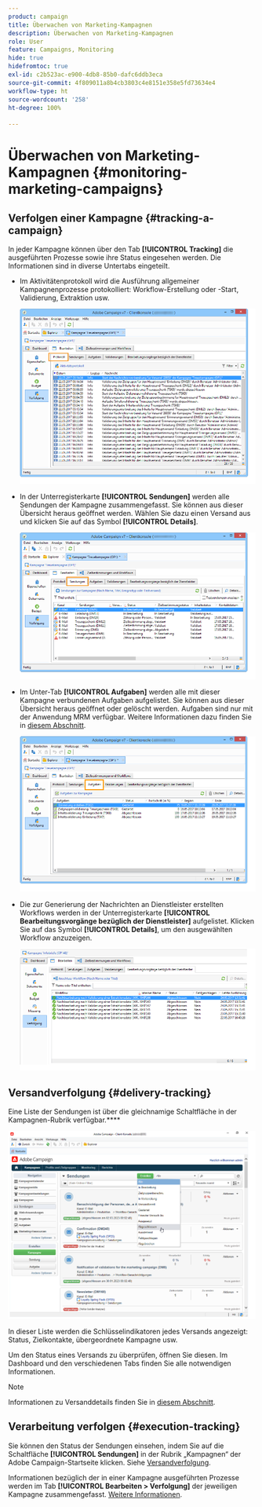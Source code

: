 ```yaml
---
product: campaign
title: Überwachen von Marketing-Kampagnen
description: Überwachen von Marketing-Kampagnen
role: User
feature: Campaigns, Monitoring
hide: true
hidefromtoc: true
exl-id: c2b523ac-e900-4db8-85b0-dafc6ddb3eca
source-git-commit: 4f809011a8b4cb3803c4e8151e358e5fd73634e4
workflow-type: ht
source-wordcount: '258'
ht-degree: 100%

---
```


# Überwachen von Marketing-Kampagnen {#monitoring-marketing-campaigns}

## Verfolgen einer Kampagne {#tracking-a-campaign}

In jeder Kampagne können über den Tab **[!UICONTROL Tracking]** die ausgeführten Prozesse sowie ihre Status eingesehen werden. Die Informationen sind in diverse Untertabs eingeteilt.

* Im Aktivitätenprotokoll wird die Ausführung allgemeiner Kampagnenprozesse protokolliert: Workflow-Erstellung oder -Start, Validierung, Extraktion usw.

  ![](assets/s_ncs_user_op_edit_exe_tab_a.png)

* In der Unterregisterkarte **[!UICONTROL Sendungen]** werden alle Sendungen der Kampagne zusammengefasst. Sie können aus dieser Übersicht heraus geöffnet werden. Wählen Sie dazu einen Versand aus und klicken Sie auf das Symbol **[!UICONTROL Details]**.

  ![](assets/s_ncs_user_op_edit_exe_tab_b.png)

* Im Unter-Tab **[!UICONTROL Aufgaben]** werden alle mit dieser Kampagne verbundenen Aufgaben aufgelistet. Sie können aus dieser Übersicht heraus geöffnet oder gelöscht werden. Aufgaben sind nur mit der Anwendung MRM verfügbar. Weitere Informationen dazu finden Sie in [diesem Abschnitt](../../mrm/using/creating-and-managing-tasks.md).

  ![](assets/s_ncs_user_op_edit_exe_tab_e.png)

* Die zur Generierung der Nachrichten an Dienstleister erstellten Workflows werden in der Unterregisterkarte **[!UICONTROL Bearbeitungsvorgänge bezüglich der Dienstleister]** aufgelistet. Klicken Sie auf das Symbol **[!UICONTROL Details]**, um den ausgewählten Workflow anzuzeigen.

  ![](assets/s_ncs_user_op_edit_exe_tab_d.png)

## Versandverfolgung {#delivery-tracking}

Eine Liste der Sendungen ist über die gleichnamige Schaltfläche in der Kampagnen-Rubrik verfügbar.****

![](assets/s_ncs_user_op_del_state_from_homepage.png)

In dieser Liste werden die Schlüsselindikatoren jedes Versands angezeigt: Status, Zielkontakte, übergeordnete Kampagne usw.

Um den Status eines Versands zu überprüfen, öffnen Sie diesen. Im Dashboard und den verschiedenen Tabs finden Sie alle notwendigen Informationen.

>[!NOTE]
>
>Informationen zu Versanddetails finden Sie in [diesem Abschnitt](../../delivery/using/about-message-tracking.md).

## Verarbeitung verfolgen {#execution-tracking}

Sie können den Status der Sendungen einsehen, indem Sie auf die Schaltfläche **[!UICONTROL Sendungen]** in der Rubrik „Kampagnen“ der Adobe Campaign-Startseite klicken. Siehe [Versandverfolgung](#delivery-tracking).

Informationen bezüglich der in einer Kampagne ausgeführten Prozesse werden im Tab **[!UICONTROL Bearbeiten > Verfolgung]** der jeweiligen Kampagne zusammengefasst. [Weitere Informationen](#tracking-a-campaign).

